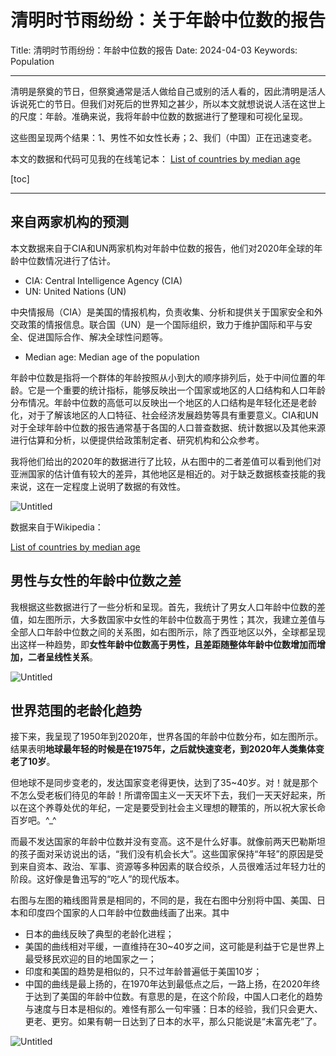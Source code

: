# 清明时节雨纷纷：关于年龄中位数的报告

Title: 清明时节雨纷纷：年龄中位数的报告
Date: 2024-04-03
Keywords: Population

---

清明是祭奠的节日，但祭奠通常是活人做给自己或别的活人看的，因此清明是活人诉说死亡的节日。但我们对死后的世界知之甚少，所以本文就想说说人活在这世上的尺度：年龄。准确来说，我将年龄中位数的数据进行了整理和可视化呈现。

这些图呈现两个结果：1、男性不如女性长寿；2、我们（中国）正在迅速变老。

本文的数据和代码可见我的在线笔记本：
[List of countries by median age](https://observablehq.com/@listenzcc/list-of-countries-by-median-age)

[toc]

---

## 来自两家机构的预测

本文数据来自于CIA和UN两家机构对年龄中位数的报告，他们对2020年全球的年龄中位数情况进行了估计。

- CIA: Central Intelligence Agency (CIA)
- UN: United Nations (UN)

中央情报局（CIA）是美国的情报机构，负责收集、分析和提供关于国家安全和外交政策的情报信息。联合国（UN）是一个国际组织，致力于维护国际和平与安全、促进国际合作、解决全球性问题等。

- Median age: Median age of the population

年龄中位数是指将一个群体的年龄按照从小到大的顺序排列后，处于中间位置的年龄。它是一个重要的统计指标，能够反映出一个国家或地区的人口结构和人口年龄分布情况。年龄中位数的高低可以反映出一个地区的人口结构是年轻化还是老龄化，对于了解该地区的人口特征、社会经济发展趋势等具有重要意义。CIA和UN对于全球年龄中位数的报告通常基于各国的人口普查数据、统计数据以及其他来源进行估算和分析，以便提供给政策制定者、研究机构和公众参考。

我将他们给出的2020年的数据进行了比较，从右图中的二者差值可以看到他们对亚洲国家的估计值有较大的差异，其他地区是相近的。对于缺乏数据核查技能的我来说，这在一定程度上说明了数据的有效性。

![Untitled](%E6%B8%85%E6%98%8E%E6%97%B6%E8%8A%82%E9%9B%A8%E7%BA%B7%E7%BA%B7%EF%BC%9A%E5%85%B3%E4%BA%8E%E5%B9%B4%E9%BE%84%E4%B8%AD%E4%BD%8D%E6%95%B0%E7%9A%84%E6%8A%A5%E5%91%8A%204622bfcbac174517908c45da2663f66e/Untitled.png)

数据来自于Wikipedia：

[List of countries by median age](https://en.wikipedia.org/wiki/List_of_countries_by_median_age)

## 男性与女性的年龄中位数之差

我根据这些数据进行了一些分析和呈现。首先，我统计了男女人口年龄中位数的差值，如左图所示，大多数国家中女性的年龄中位数高于男性；其次，我建立差值与全部人口年龄中位数之间的关系图，如右图所示，除了西亚地区以外，全球都呈现出这样一种趋势，即**女性年龄中位数高于男性，且差距随整体年龄中位数增加而增加，二者呈线性关系**。

![Untitled](%E6%B8%85%E6%98%8E%E6%97%B6%E8%8A%82%E9%9B%A8%E7%BA%B7%E7%BA%B7%EF%BC%9A%E5%85%B3%E4%BA%8E%E5%B9%B4%E9%BE%84%E4%B8%AD%E4%BD%8D%E6%95%B0%E7%9A%84%E6%8A%A5%E5%91%8A%204622bfcbac174517908c45da2663f66e/Untitled%201.png)

## 世界范围的老龄化趋势

接下来，我呈现了1950年到2020年，世界各国的年龄中位数分布，如左图所示。结果表明**地球最年轻的时候是在1975年，之后就快速变老，到2020年人类集体变老了10岁**。

但地球不是同步变老的，发达国家变老得更快，达到了35~40岁。对！就是那个不怎么受老板们待见的年龄！所谓帝国主义一天天坏下去，我们一天天好起来，所以在这个养尊处优的年纪，一定是要受到社会主义理想的鞭策的，所以祝大家长命百岁吧。^_^

而最不发达国家的年龄中位数并没有变高。这不是什么好事。就像前两天巴勒斯坦的孩子面对采访说出的话，“我们没有机会长大”。这些国家保持“年轻”的原因是受到来自资本、政治、军事、资源等多种因素的联合绞杀，人员很难活过年轻力壮的阶段。这好像是鲁迅写的“吃人”的现代版本。

右图与左图的箱线图背景是相同的，不同的是，我在右图中分别将中国、美国、日本和印度四个国家的人口年龄中位数曲线画了出来。其中

- 日本的曲线反映了典型的老龄化进程；
- 美国的曲线相对平缓，一直维持在30~40岁之间，这可能是利益于它是世界上最受移民欢迎的目的地国家之一；
- 印度和美国的趋势是相似的，只不过年龄普遍低于美国10岁；
- 中国的曲线是最上扬的，在1970年达到最低点之后，一路上扬，在2020年终于达到了美国的年龄中位数。有意思的是，在这个阶段，中国人口老化的趋势与速度与日本是相似的。难怪有那么一句牢骚：日本的经验，我们只会更大、更老、更穷。如果有朝一日达到了日本的水平，那么只能说是“未富先老”了。

![Untitled](%E6%B8%85%E6%98%8E%E6%97%B6%E8%8A%82%E9%9B%A8%E7%BA%B7%E7%BA%B7%EF%BC%9A%E5%85%B3%E4%BA%8E%E5%B9%B4%E9%BE%84%E4%B8%AD%E4%BD%8D%E6%95%B0%E7%9A%84%E6%8A%A5%E5%91%8A%204622bfcbac174517908c45da2663f66e/Untitled%202.png)
